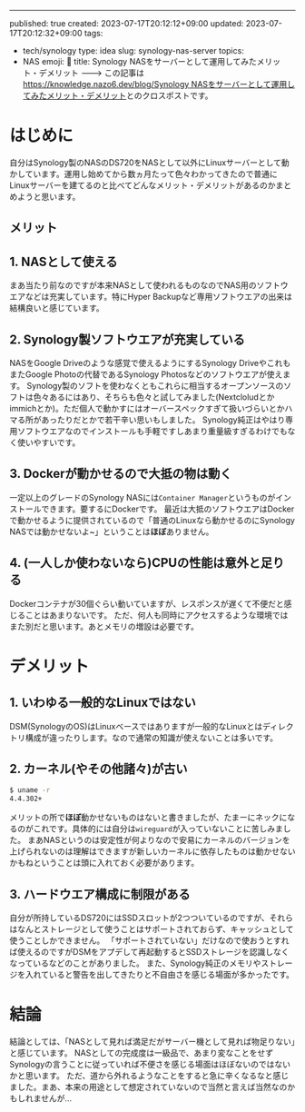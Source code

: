 ---
published: true
created: 2023-07-17T20:12:12+09:00
updated: 2023-07-17T20:12:32+09:00
tags:
  - tech/synology
type: idea
slug: synology-nas-server
topics:
  - NAS
emoji: 📄
title: Synology NASをサーバーとして運用してみたメリット・デメリット
---> この記事は[https://knowledge.nazo6.dev/blog/Synology NASをサーバーとして運用してみたメリット・デメリット](https://knowledge.nazo6.dev/blog/2023/07/17/Synology%20NAS%E3%82%92%E3%82%B5%E3%83%BC%E3%83%90%E3%83%BC%E3%81%A8%E3%81%97%E3%81%A6%E9%81%8B%E7%94%A8%E3%81%97%E3%81%A6%E3%81%BF%E3%81%9F%E3%83%A1%E3%83%AA%E3%83%83%E3%83%88%E3%83%BB%E3%83%87%E3%83%A1%E3%83%AA%E3%83%83%E3%83%88)とのクロスポストです。



# はじめに
自分はSynology製のNASのDS720をNASとして以外にLinuxサーバーとして動かしています。運用し始めてから数ヵ月たって色々わかってきたので普通にLinuxサーバーを建てるのと比べてどんなメリット・デメリットがあるのかまとめようと思います。

## メリット
## 1. NASとして使える
まあ当たり前なのですが本来NASとして使われるものなのでNAS用のソフトウエアなどは充実しています。特にHyper Backupなど専用ソフトウエアの出来は結構良いと感じています。

## 2. Synology製ソフトウエアが充実している
NASをGoogle Driveのような感覚で使えるようにするSynology DriveやこれもまたGoogle Photoの代替であるSynology Photosなどのソフトウエアが使えます。
Synology製のソフトを使わなくともこれらに相当するオープンソースのソフトは色々あるにはあり、そちらも色々と試してみました(Nextcloludとかimmichとか)。ただ個人で動かすにはオーバースペックすぎて扱いづらいとかハマる所があったりだとかで若干辛い思いもしました。
Synology純正はやはり専用ソフトウエアなのでインストールも手軽ですしあまり重量級すぎるわけでもなく使いやすいです。

## 3. Dockerが動かせるので大抵の物は動く
一定以上のグレードのSynology NASには`Container Manager`というものがインストールできます。要するにDockerです。
最近は大抵のソフトウエアはDockerで動かせるように提供されているので「普通のLinuxなら動かせるのにSynology NASでは動かせないよ~」ということは**ほぼ**ありません。

## 4. (一人しか使わないなら)CPUの性能は意外と足りる
Dockerコンテナが30個ぐらい動いていますが、レスポンスが遅くて不便だと感じることはあまりないです。
ただ、何人も同時にアクセスするような環境ではまた別だと思います。あとメモリの増設は必要です。

# デメリット
## 1. いわゆる一般的なLinuxではない
DSM(SynologyのOS)はLinuxベースではありますが一般的なLinuxとはディレクトリ構成が違ったりします。なので通常の知識が使えないことは多いです。

## 2. カーネル(やその他諸々)が古い
```sh
$ uname -r
4.4.302+
```
メリットの所で**ほぼ**動かせないものはないと書きましたが、たまーにネックになるのがこれです。具体的には自分は`wireguard`が入っていないことに苦しみました。
まあNASというのは安定性が何よりなので安易にカーネルのバージョンを上げられないのは理解はできますが新しいカーネルに依存したものは動かせないかもねということは頭に入れておく必要があります。

## 3. ハードウエア構成に制限がある
自分が所持しているDS720にはSSDスロットが2つついているのですが、それらはなんとストレージとして使うことはサポートされておらず、キャッシュとして使うことしかできません。
「サポートされていない」だけなので使おうとすれば使えるのですがDSMをアプデして再起動するとSSDストレージを認識しなくなっているなどのことがありました。
また、Synology純正のメモリやストレージを入れていると警告を出してきたりと不自由さを感じる場面が多かったです。

# 結論
結論としては、「NASとして見れば満足だがサーバー機として見れば物足りない」と感じています。
NASとしての完成度は一級品で、あまり変なことをせずSynologyの言うことに従っていれば不便さを感じる場面はほぼないのではないかと思います。
ただ、道から外れるようなことをすると急に辛くなるなと感じました。まあ、本来の用途として想定されていないので当然と言えば当然なのかもしれませんが…